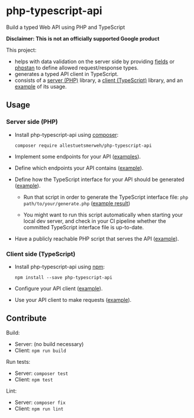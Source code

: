 # php-typescript-api

Build a typed Web API using PHP and TypeScript

**Disclaimer: This is not an officially supported Google product**

This project:
- helps with data validation on the server side by providing [fields](https://github.com/allestuetsmerweh/php-typescript-api/tree/main/server/lib/Fields/FieldTypes) or [phpstan](https://phpstan.org/writing-php-code/phpdoc-types) to define allowed request/response types.
- generates a typed API client in TypeScript.
- consists of a 
  [server (PHP)](https://github.com/allestuetsmerweh/php-typescript-api/tree/main/server) library,
  a
  [client (TypeScript)](https://github.com/allestuetsmerweh/php-typescript-api/tree/main/client)
  library, and an 
  [example](https://github.com/allestuetsmerweh/php-typescript-api/tree/main/example)
  of its usage.

## Usage

### Server side (PHP)

- Install php-typescript-api using [composer](https://getcomposer.org/):

  `composer require allestuetsmerweh/php-typescript-api`

- Implement some endpoints for your API
  ([examples](https://github.com/allestuetsmerweh/php-typescript-api/tree/main/example/api/endpoints)).

- Define which endpoints your API contains
  ([example](https://github.com/allestuetsmerweh/php-typescript-api/blob/main/example/api/example_api.php)).

- Define how the TypeScript interface for your API should be generated
  ([example](https://github.com/allestuetsmerweh/php-typescript-api/blob/main/example/api/generate.php)).
    - Run that script in order to generate the TypeScript interface file:
      `php path/to/your/generate.php` ([example result](https://github.com/allestuetsmerweh/php-typescript-api/blob/main/example/web/ExampleApiTypes.ts))

    - You might want to run this script automatically when starting your local dev server, and check in your CI pipeline whether the committed TypeScript interface file is up-to-date.

- Have a publicly reachable PHP script that serves the API
  ([example](https://github.com/allestuetsmerweh/php-typescript-api/blob/main/example/web/example_api_server.php)).

### Client side (TypeScript)

- Install php-typescript-api using [npm](https://docs.npmjs.com/about-npm):

  `npm install --save php-typescript-api`

- Configure your API client
  ([example](https://github.com/allestuetsmerweh/php-typescript-api/blob/main/example/web/ExampleApi.ts)).

- Use your API client to make requests
  ([example](https://github.com/allestuetsmerweh/php-typescript-api/blob/main/example/web/index.ts)).

## Contribute

Build:
- Server: (no build necessary)
- Client: `npm run build`

Run tests:

- Server: `composer test`
- Client: `npm test`

Lint:

- Server: `composer fix`
- Client: `npm run lint`